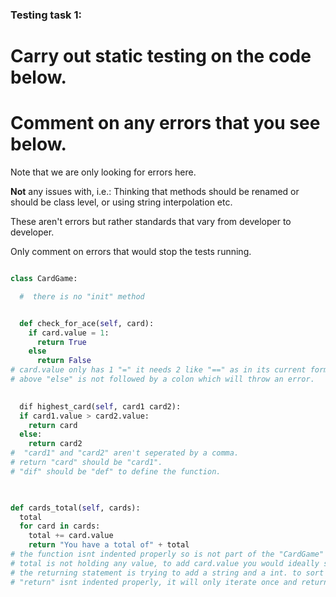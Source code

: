 ### Testing task 1:

# Carry out static testing on the code below.
# Comment on any errors that you see below.

Note that we are only looking for errors here.

**Not** any issues with, i.e.: 
Thinking that methods should be renamed or should be class level, or using string interpolation etc. 

These aren't errors but rather standards that vary from developer to developer. 

Only comment on errors that would stop the tests running.

```python

class CardGame:

  #  there is no "init" method


  def check_for_ace(self, card):
    if card.value = 1:
      return True
    else
      return False
# card.value only has 1 "=" it needs 2 like "==" as in its current form it is resigning the value instead of comparing.
# above "else" is not followed by a colon which will throw an error.
   

  dif highest_card(self, card1 card2):
  if card1.value > card2.value:
    return card
  else:
    return card2
#  "card1" and "card2" aren't seperated by a comma.
# return "card" should be "card1". 
# "dif" should be "def" to define the function.
  


def cards_total(self, cards):
  total
  for card in cards:
    total += card.value
    return "You have a total of" + total
# the function isnt indented properly so is not part of the "CardGame" class.
# total is not holding any value, to add card.value you would ideally set it egual to "0".
# the returning statement is trying to add a string and a int. to sort this you could format it or set the total to a str.
# "return" isnt indented properly, it will only iterate once and return one value. it needs set back inline with "for" to complete iteration of each card and return a true value.
  
```
